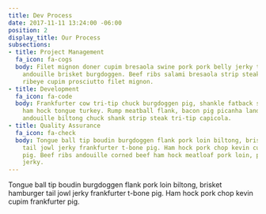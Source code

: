 ```yaml
---
title: Dev Process
date: 2017-11-11 13:24:00 -06:00
position: 2
display_title: Our Process
subsections:
- title: Project Management
  fa_icon: fa-cogs
  body: Filet mignon doner cupim bresaola swine pork pork belly jerky tail, pancetta
    andouille brisket burgdoggen. Beef ribs salami bresaola strip steak. Burgdoggen
    ribeye cupim prosciutto filet mignon.
- title: Development
  fa_icon: fa-code
  body: Frankfurter cow tri-tip chuck burgdoggen pig, shankle fatback shoulder. Chicken
    ham hock tongue turkey. Rump meatball flank, bacon pig picanha landjaeger shoulder
    andouille biltong chuck shank strip steak tri-tip capicola.
- title: Quality Assurance
  fa_icon: fa-check
  body: Tongue ball tip boudin burgdoggen flank pork loin biltong, brisket hamburger
    tail jowl jerky frankfurter t-bone pig. Ham hock pork chop kevin cupim frankfurter
    pig. Beef ribs andouille corned beef ham hock meatloaf pork loin, pork belly shankle
    jerky.
---
```


Tongue ball tip boudin burgdoggen flank pork loin biltong, brisket hamburger tail jowl jerky frankfurter t-bone pig. Ham hock pork chop kevin cupim frankfurter pig.